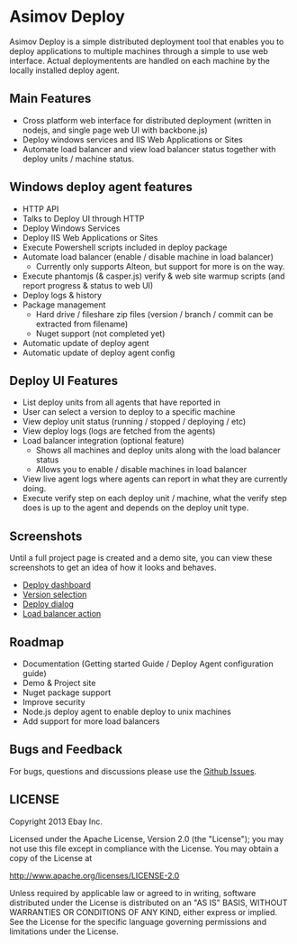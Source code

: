 Asimov Deploy
=============

Asimov Deploy is a simple distributed deployment tool that enables you to deploy applications to multiple machines through a simple to use web interface. Actual deploymentents are handled on each machine by the locally installed deploy agent.

## Main Features
* Cross platform web interface for distributed deployment (written in nodejs, and single page web UI with backbone.js)
* Deploy windows services and IIS Web Applications or Sites
* Automate load balancer and view load balancer status together with deploy units / machine status.

## Windows deploy agent features
* HTTP API
* Talks to Deploy UI through HTTP
* Deploy Windows Services
* Deploy IIS Web Applications or Sites
* Execute Powershell scripts included in deploy package
* Automate load balancer (enable / disable machine in load balancer)
    * Currently only supports Alteon, but support for more is on the way.
* Execute phantomjs (& casper.js) verify & web site warmup scripts (and report progress & status to web UI)
* Deploy logs & history
* Package management
   * Hard drive / fileshare zip files (version / branch / commit can be extracted from filename)
   * Nuget support (not completed yet)
* Automatic update of deploy agent
* Automatic update of deploy agent config

## Deploy UI Features
* List deploy units from all agents that have reported in
* User can select a version to deploy to a specific machine
* View deploy unit status (running / stopped / deploying / etc)
* View deploy logs (logs are fetched from the agents)
* Load balancer integration (optional feature)
   * Shows all machines and deploy units along with the load balancer status
   * Allows you to enable / disable machines in load balancer
* View live agent logs where agents can report in what they are currently doing.
* Execute verify step on each deploy unit / machine, what the verify step does is up to the agent and depends on the deploy unit type.

## Screenshots
Until a full project page is created and a demo site, you can view these screenshots to get an idea of how it looks and behaves.
* [Deploy dashboard](https://raw.github.com/asimov-deploy/asimov-deploy/gh-pages/images/screenshots/screenshot-1.png)
* [Version selection](https://github.com/asimov-deploy/asimov-deploy/raw/gh-pages/images/screenshots/screenshot-2-select-version.PNG)
* [Deploy dialog](https://github.com/asimov-deploy/asimov-deploy/raw/gh-pages/images/screenshots/screenshot-3-confirm-deploy.PNG)
* [Load balancer action](https://github.com/asimov-deploy/asimov-deploy/raw/gh-pages/images/screenshots/screenshot-4-loadbalancer.PNG)

## Roadmap
* Documentation (Getting started Guide / Deploy Agent configuration guide)
* Demo & Project site
* Nuget package support
* Improve security
* Node.js deploy agent to enable deploy to unix machines
* Add support for more load balancers

## Bugs and Feedback
For bugs, questions and discussions please use the [Github Issues](asimov-deploy/issues).

## LICENSE
Copyright 2013 Ebay Inc.

Licensed under the Apache License, Version 2.0 (the "License");
you may not use this file except in compliance with the License.
You may obtain a copy of the License at

<http://www.apache.org/licenses/LICENSE-2.0>

Unless required by applicable law or agreed to in writing, software
distributed under the License is distributed on an "AS IS" BASIS,
WITHOUT WARRANTIES OR CONDITIONS OF ANY KIND, either express or implied.
See the License for the specific language governing permissions and
limitations under the License.